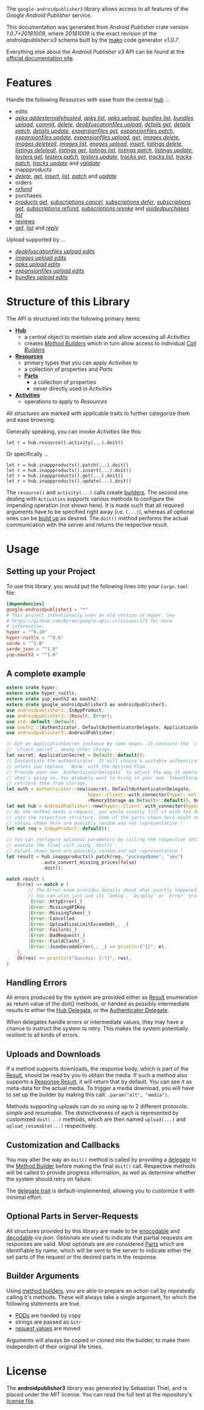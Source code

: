<!---
DO NOT EDIT !
This file was generated automatically from 'src/mako/api/README.md.mako'
DO NOT EDIT !
-->
The `google-androidpublisher3` library allows access to all features of the *Google Android Publisher* service.

This documentation was generated from *Android Publisher* crate version *1.0.7+20181009*, where *20181009* is the exact revision of the *androidpublisher:v3* schema built by the [mako](http://www.makotemplates.org/) code generator *v1.0.7*.

Everything else about the *Android Publisher* *v3* API can be found at the
[official documentation site](https://developers.google.com/android-publisher).
# Features

Handle the following *Resources* with ease from the central [hub](https://docs.rs/google-androidpublisher3/1.0.7+20181009/google_androidpublisher3/struct.AndroidPublisher.html) ... 

* edits
 * [*apks addexternallyhosted*](https://docs.rs/google-androidpublisher3/1.0.7+20181009/google_androidpublisher3/struct.EditApkAddexternallyhostedCall.html), [*apks list*](https://docs.rs/google-androidpublisher3/1.0.7+20181009/google_androidpublisher3/struct.EditApkListCall.html), [*apks upload*](https://docs.rs/google-androidpublisher3/1.0.7+20181009/google_androidpublisher3/struct.EditApkUploadCall.html), [*bundles list*](https://docs.rs/google-androidpublisher3/1.0.7+20181009/google_androidpublisher3/struct.EditBundleListCall.html), [*bundles upload*](https://docs.rs/google-androidpublisher3/1.0.7+20181009/google_androidpublisher3/struct.EditBundleUploadCall.html), [*commit*](https://docs.rs/google-androidpublisher3/1.0.7+20181009/google_androidpublisher3/struct.EditCommitCall.html), [*delete*](https://docs.rs/google-androidpublisher3/1.0.7+20181009/google_androidpublisher3/struct.EditDeleteCall.html), [*deobfuscationfiles upload*](https://docs.rs/google-androidpublisher3/1.0.7+20181009/google_androidpublisher3/struct.EditDeobfuscationfileUploadCall.html), [*details get*](https://docs.rs/google-androidpublisher3/1.0.7+20181009/google_androidpublisher3/struct.EditDetailGetCall.html), [*details patch*](https://docs.rs/google-androidpublisher3/1.0.7+20181009/google_androidpublisher3/struct.EditDetailPatchCall.html), [*details update*](https://docs.rs/google-androidpublisher3/1.0.7+20181009/google_androidpublisher3/struct.EditDetailUpdateCall.html), [*expansionfiles get*](https://docs.rs/google-androidpublisher3/1.0.7+20181009/google_androidpublisher3/struct.EditExpansionfileGetCall.html), [*expansionfiles patch*](https://docs.rs/google-androidpublisher3/1.0.7+20181009/google_androidpublisher3/struct.EditExpansionfilePatchCall.html), [*expansionfiles update*](https://docs.rs/google-androidpublisher3/1.0.7+20181009/google_androidpublisher3/struct.EditExpansionfileUpdateCall.html), [*expansionfiles upload*](https://docs.rs/google-androidpublisher3/1.0.7+20181009/google_androidpublisher3/struct.EditExpansionfileUploadCall.html), [*get*](https://docs.rs/google-androidpublisher3/1.0.7+20181009/google_androidpublisher3/struct.EditGetCall.html), [*images delete*](https://docs.rs/google-androidpublisher3/1.0.7+20181009/google_androidpublisher3/struct.EditImageDeleteCall.html), [*images deleteall*](https://docs.rs/google-androidpublisher3/1.0.7+20181009/google_androidpublisher3/struct.EditImageDeleteallCall.html), [*images list*](https://docs.rs/google-androidpublisher3/1.0.7+20181009/google_androidpublisher3/struct.EditImageListCall.html), [*images upload*](https://docs.rs/google-androidpublisher3/1.0.7+20181009/google_androidpublisher3/struct.EditImageUploadCall.html), [*insert*](https://docs.rs/google-androidpublisher3/1.0.7+20181009/google_androidpublisher3/struct.EditInsertCall.html), [*listings delete*](https://docs.rs/google-androidpublisher3/1.0.7+20181009/google_androidpublisher3/struct.EditListingDeleteCall.html), [*listings deleteall*](https://docs.rs/google-androidpublisher3/1.0.7+20181009/google_androidpublisher3/struct.EditListingDeleteallCall.html), [*listings get*](https://docs.rs/google-androidpublisher3/1.0.7+20181009/google_androidpublisher3/struct.EditListingGetCall.html), [*listings list*](https://docs.rs/google-androidpublisher3/1.0.7+20181009/google_androidpublisher3/struct.EditListingListCall.html), [*listings patch*](https://docs.rs/google-androidpublisher3/1.0.7+20181009/google_androidpublisher3/struct.EditListingPatchCall.html), [*listings update*](https://docs.rs/google-androidpublisher3/1.0.7+20181009/google_androidpublisher3/struct.EditListingUpdateCall.html), [*testers get*](https://docs.rs/google-androidpublisher3/1.0.7+20181009/google_androidpublisher3/struct.EditTesterGetCall.html), [*testers patch*](https://docs.rs/google-androidpublisher3/1.0.7+20181009/google_androidpublisher3/struct.EditTesterPatchCall.html), [*testers update*](https://docs.rs/google-androidpublisher3/1.0.7+20181009/google_androidpublisher3/struct.EditTesterUpdateCall.html), [*tracks get*](https://docs.rs/google-androidpublisher3/1.0.7+20181009/google_androidpublisher3/struct.EditTrackGetCall.html), [*tracks list*](https://docs.rs/google-androidpublisher3/1.0.7+20181009/google_androidpublisher3/struct.EditTrackListCall.html), [*tracks patch*](https://docs.rs/google-androidpublisher3/1.0.7+20181009/google_androidpublisher3/struct.EditTrackPatchCall.html), [*tracks update*](https://docs.rs/google-androidpublisher3/1.0.7+20181009/google_androidpublisher3/struct.EditTrackUpdateCall.html) and [*validate*](https://docs.rs/google-androidpublisher3/1.0.7+20181009/google_androidpublisher3/struct.EditValidateCall.html)
* inappproducts
 * [*delete*](https://docs.rs/google-androidpublisher3/1.0.7+20181009/google_androidpublisher3/struct.InappproductDeleteCall.html), [*get*](https://docs.rs/google-androidpublisher3/1.0.7+20181009/google_androidpublisher3/struct.InappproductGetCall.html), [*insert*](https://docs.rs/google-androidpublisher3/1.0.7+20181009/google_androidpublisher3/struct.InappproductInsertCall.html), [*list*](https://docs.rs/google-androidpublisher3/1.0.7+20181009/google_androidpublisher3/struct.InappproductListCall.html), [*patch*](https://docs.rs/google-androidpublisher3/1.0.7+20181009/google_androidpublisher3/struct.InappproductPatchCall.html) and [*update*](https://docs.rs/google-androidpublisher3/1.0.7+20181009/google_androidpublisher3/struct.InappproductUpdateCall.html)
* orders
 * [*refund*](https://docs.rs/google-androidpublisher3/1.0.7+20181009/google_androidpublisher3/struct.OrderRefundCall.html)
* purchases
 * [*products get*](https://docs.rs/google-androidpublisher3/1.0.7+20181009/google_androidpublisher3/struct.PurchaseProductGetCall.html), [*subscriptions cancel*](https://docs.rs/google-androidpublisher3/1.0.7+20181009/google_androidpublisher3/struct.PurchaseSubscriptionCancelCall.html), [*subscriptions defer*](https://docs.rs/google-androidpublisher3/1.0.7+20181009/google_androidpublisher3/struct.PurchaseSubscriptionDeferCall.html), [*subscriptions get*](https://docs.rs/google-androidpublisher3/1.0.7+20181009/google_androidpublisher3/struct.PurchaseSubscriptionGetCall.html), [*subscriptions refund*](https://docs.rs/google-androidpublisher3/1.0.7+20181009/google_androidpublisher3/struct.PurchaseSubscriptionRefundCall.html), [*subscriptions revoke*](https://docs.rs/google-androidpublisher3/1.0.7+20181009/google_androidpublisher3/struct.PurchaseSubscriptionRevokeCall.html) and [*voidedpurchases list*](https://docs.rs/google-androidpublisher3/1.0.7+20181009/google_androidpublisher3/struct.PurchaseVoidedpurchaseListCall.html)
* [reviews](https://docs.rs/google-androidpublisher3/1.0.7+20181009/google_androidpublisher3/struct.Review.html)
 * [*get*](https://docs.rs/google-androidpublisher3/1.0.7+20181009/google_androidpublisher3/struct.ReviewGetCall.html), [*list*](https://docs.rs/google-androidpublisher3/1.0.7+20181009/google_androidpublisher3/struct.ReviewListCall.html) and [*reply*](https://docs.rs/google-androidpublisher3/1.0.7+20181009/google_androidpublisher3/struct.ReviewReplyCall.html)


Upload supported by ...

* [*deobfuscationfiles upload edits*](https://docs.rs/google-androidpublisher3/1.0.7+20181009/google_androidpublisher3/struct.EditDeobfuscationfileUploadCall.html)
* [*images upload edits*](https://docs.rs/google-androidpublisher3/1.0.7+20181009/google_androidpublisher3/struct.EditImageUploadCall.html)
* [*apks upload edits*](https://docs.rs/google-androidpublisher3/1.0.7+20181009/google_androidpublisher3/struct.EditApkUploadCall.html)
* [*expansionfiles upload edits*](https://docs.rs/google-androidpublisher3/1.0.7+20181009/google_androidpublisher3/struct.EditExpansionfileUploadCall.html)
* [*bundles upload edits*](https://docs.rs/google-androidpublisher3/1.0.7+20181009/google_androidpublisher3/struct.EditBundleUploadCall.html)



# Structure of this Library

The API is structured into the following primary items:

* **[Hub](https://docs.rs/google-androidpublisher3/1.0.7+20181009/google_androidpublisher3/struct.AndroidPublisher.html)**
    * a central object to maintain state and allow accessing all *Activities*
    * creates [*Method Builders*](https://docs.rs/google-androidpublisher3/1.0.7+20181009/google_androidpublisher3/trait.MethodsBuilder.html) which in turn
      allow access to individual [*Call Builders*](https://docs.rs/google-androidpublisher3/1.0.7+20181009/google_androidpublisher3/trait.CallBuilder.html)
* **[Resources](https://docs.rs/google-androidpublisher3/1.0.7+20181009/google_androidpublisher3/trait.Resource.html)**
    * primary types that you can apply *Activities* to
    * a collection of properties and *Parts*
    * **[Parts](https://docs.rs/google-androidpublisher3/1.0.7+20181009/google_androidpublisher3/trait.Part.html)**
        * a collection of properties
        * never directly used in *Activities*
* **[Activities](https://docs.rs/google-androidpublisher3/1.0.7+20181009/google_androidpublisher3/trait.CallBuilder.html)**
    * operations to apply to *Resources*

All *structures* are marked with applicable traits to further categorize them and ease browsing.

Generally speaking, you can invoke *Activities* like this:

```Rust,ignore
let r = hub.resource().activity(...).doit()
```

Or specifically ...

```ignore
let r = hub.inappproducts().patch(...).doit()
let r = hub.inappproducts().insert(...).doit()
let r = hub.inappproducts().get(...).doit()
let r = hub.inappproducts().update(...).doit()
```

The `resource()` and `activity(...)` calls create [builders][builder-pattern]. The second one dealing with `Activities` 
supports various methods to configure the impending operation (not shown here). It is made such that all required arguments have to be 
specified right away (i.e. `(...)`), whereas all optional ones can be [build up][builder-pattern] as desired.
The `doit()` method performs the actual communication with the server and returns the respective result.

# Usage

## Setting up your Project

To use this library, you would put the following lines into your `Cargo.toml` file:

```toml
[dependencies]
google-androidpublisher3 = "*"
# This project intentionally uses an old version of Hyper. See
# https://github.com/Byron/google-apis-rs/issues/173 for more
# information.
hyper = "^0.10"
hyper-rustls = "^0.6"
serde = "^1.0"
serde_json = "^1.0"
yup-oauth2 = "^1.0"
```

## A complete example

```Rust
extern crate hyper;
extern crate hyper_rustls;
extern crate yup_oauth2 as oauth2;
extern crate google_androidpublisher3 as androidpublisher3;
use androidpublisher3::InAppProduct;
use androidpublisher3::{Result, Error};
use std::default::Default;
use oauth2::{Authenticator, DefaultAuthenticatorDelegate, ApplicationSecret, MemoryStorage};
use androidpublisher3::AndroidPublisher;

// Get an ApplicationSecret instance by some means. It contains the `client_id` and 
// `client_secret`, among other things.
let secret: ApplicationSecret = Default::default();
// Instantiate the authenticator. It will choose a suitable authentication flow for you, 
// unless you replace  `None` with the desired Flow.
// Provide your own `AuthenticatorDelegate` to adjust the way it operates and get feedback about 
// what's going on. You probably want to bring in your own `TokenStorage` to persist tokens and
// retrieve them from storage.
let auth = Authenticator::new(&secret, DefaultAuthenticatorDelegate,
                              hyper::Client::with_connector(hyper::net::HttpsConnector::new(hyper_rustls::TlsClient::new())),
                              <MemoryStorage as Default>::default(), None);
let mut hub = AndroidPublisher::new(hyper::Client::with_connector(hyper::net::HttpsConnector::new(hyper_rustls::TlsClient::new())), auth);
// As the method needs a request, you would usually fill it with the desired information
// into the respective structure. Some of the parts shown here might not be applicable !
// Values shown here are possibly random and not representative !
let mut req = InAppProduct::default();

// You can configure optional parameters by calling the respective setters at will, and
// execute the final call using `doit()`.
// Values shown here are possibly random and not representative !
let result = hub.inappproducts().patch(req, "packageName", "sku")
             .auto_convert_missing_prices(false)
             .doit();

match result {
    Err(e) => match e {
        // The Error enum provides details about what exactly happened.
        // You can also just use its `Debug`, `Display` or `Error` traits
         Error::HttpError(_)
        |Error::MissingAPIKey
        |Error::MissingToken(_)
        |Error::Cancelled
        |Error::UploadSizeLimitExceeded(_, _)
        |Error::Failure(_)
        |Error::BadRequest(_)
        |Error::FieldClash(_)
        |Error::JsonDecodeError(_, _) => println!("{}", e),
    },
    Ok(res) => println!("Success: {:?}", res),
}

```
## Handling Errors

All errors produced by the system are provided either as [Result](https://docs.rs/google-androidpublisher3/1.0.7+20181009/google_androidpublisher3/enum.Result.html) enumeration as return value of 
the doit() methods, or handed as possibly intermediate results to either the 
[Hub Delegate](https://docs.rs/google-androidpublisher3/1.0.7+20181009/google_androidpublisher3/trait.Delegate.html), or the [Authenticator Delegate](https://docs.rs/yup-oauth2/*/yup_oauth2/trait.AuthenticatorDelegate.html).

When delegates handle errors or intermediate values, they may have a chance to instruct the system to retry. This 
makes the system potentially resilient to all kinds of errors.

## Uploads and Downloads
If a method supports downloads, the response body, which is part of the [Result](https://docs.rs/google-androidpublisher3/1.0.7+20181009/google_androidpublisher3/enum.Result.html), should be
read by you to obtain the media.
If such a method also supports a [Response Result](https://docs.rs/google-androidpublisher3/1.0.7+20181009/google_androidpublisher3/trait.ResponseResult.html), it will return that by default.
You can see it as meta-data for the actual media. To trigger a media download, you will have to set up the builder by making
this call: `.param("alt", "media")`.

Methods supporting uploads can do so using up to 2 different protocols: 
*simple* and *resumable*. The distinctiveness of each is represented by customized 
`doit(...)` methods, which are then named `upload(...)` and `upload_resumable(...)` respectively.

## Customization and Callbacks

You may alter the way an `doit()` method is called by providing a [delegate](https://docs.rs/google-androidpublisher3/1.0.7+20181009/google_androidpublisher3/trait.Delegate.html) to the 
[Method Builder](https://docs.rs/google-androidpublisher3/1.0.7+20181009/google_androidpublisher3/trait.CallBuilder.html) before making the final `doit()` call. 
Respective methods will be called to provide progress information, as well as determine whether the system should 
retry on failure.

The [delegate trait](https://docs.rs/google-androidpublisher3/1.0.7+20181009/google_androidpublisher3/trait.Delegate.html) is default-implemented, allowing you to customize it with minimal effort.

## Optional Parts in Server-Requests

All structures provided by this library are made to be [enocodable](https://docs.rs/google-androidpublisher3/1.0.7+20181009/google_androidpublisher3/trait.RequestValue.html) and 
[decodable](https://docs.rs/google-androidpublisher3/1.0.7+20181009/google_androidpublisher3/trait.ResponseResult.html) via *json*. Optionals are used to indicate that partial requests are responses 
are valid.
Most optionals are are considered [Parts](https://docs.rs/google-androidpublisher3/1.0.7+20181009/google_androidpublisher3/trait.Part.html) which are identifiable by name, which will be sent to 
the server to indicate either the set parts of the request or the desired parts in the response.

## Builder Arguments

Using [method builders](https://docs.rs/google-androidpublisher3/1.0.7+20181009/google_androidpublisher3/trait.CallBuilder.html), you are able to prepare an action call by repeatedly calling it's methods.
These will always take a single argument, for which the following statements are true.

* [PODs][wiki-pod] are handed by copy
* strings are passed as `&str`
* [request values](https://docs.rs/google-androidpublisher3/1.0.7+20181009/google_androidpublisher3/trait.RequestValue.html) are moved

Arguments will always be copied or cloned into the builder, to make them independent of their original life times.

[wiki-pod]: http://en.wikipedia.org/wiki/Plain_old_data_structure
[builder-pattern]: http://en.wikipedia.org/wiki/Builder_pattern
[google-go-api]: https://github.com/google/google-api-go-client

# License
The **androidpublisher3** library was generated by Sebastian Thiel, and is placed 
under the *MIT* license.
You can read the full text at the repository's [license file][repo-license].

[repo-license]: https://github.com/Byron/google-apis-rsblob/master/LICENSE.md
